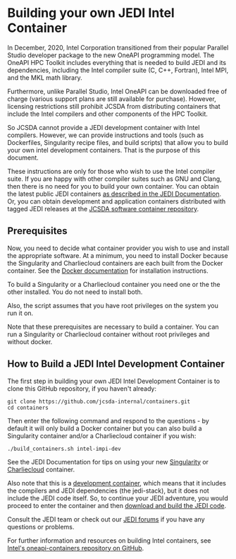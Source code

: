 # Building your own JEDI Intel Container

In December, 2020, Intel Corporation transitioned from their popular Parallel Studio developer package to the new OneAPI programming model.  The OneAPI HPC Toolkit includes everything that is needed to build JEDI and its dependencies, including the Intel compiler suite (C, C++, Fortran), Intel MPI, and the MKL math library.

Furthermore, unlike Parallel Studio, Intel OneAPI can be downloaded free of charge (various support plans are still available for purchase).  However, licensing restrictions still prohibit JCSDA from distributing containers that include the Intel compilers and other components of the HPC Toolkit.

So JCSDA cannot provide a JEDI development container with Intel compilers.  However, we can provide instructions and tools (such as Dockerfiles, Singularity recipe files, and build scripts) that allow you to build your own intel development containers.  That is the purpose of this document.

These instructions are only for those who wish to use the Intel compiler suite.  If you are happy with other compiler suites such as GNU and Clang, then there is no need for you to build your own container.  You can obtain the latest public JEDI containers [as described in the JEDI Documentation](https://jointcenterforsatellitedataassimilation-jedi-docs.readthedocs-hosted.com/en/latest/using/jedi_environment/containers.html#available-containers).  Or, you can obtain development and application containers distributed with tagged JEDI releases at the [JCSDA software container repository](http://data.jcsda.org/pages/containers.html).

Prerequisites
-------------

Now, you need to decide what container provider you wish to use and install the appropriate software.  At a minimum, you need to install Docker because the Singularity and Charliecloud containers are each built from the Docker container.  See the [Docker documentation](https://docs.docker.com/get-docker/) for installation instructions.

To build a Singularity or a Charliecloud container you need one or the the other installed.  You do not need to install both.

Also, the script assumes that you have root privileges on the system you run it on.

Note that these prerequisites are necessary to build a container.  You can run a Singularity or Charliecloud container without root privileges and without docker.

How to Build a JEDI Intel Development Container
-----------------------------------------------

The first step in building your own JEDI Intel Development Container is to clone this GitHub repository, if you haven't already:

```
git clone https://github.com/jcsda-internal/containers.git
cd containers
```

Then enter the following command and respond to the questions - by default it will only build a Docker container but you can also build a Singularity container and/or a Charliecloud container if you wish:

```
./build_containers.sh intel-impi-dev
```

See the JEDI Documentation for tips on using your new [Singularity](https://jointcenterforsatellitedataassimilation-jedi-docs.readthedocs-hosted.com/en/latest/using/jedi_environment/singularity.html) or [Charliecloud](https://jointcenterforsatellitedataassimilation-jedi-docs.readthedocs-hosted.com/en/latest/using/jedi_environment/charliecloud.html) container.

Also note that this is a [development container](https://jointcenterforsatellitedataassimilation-jedi-docs.readthedocs-hosted.com/en/latest/using/jedi_environment/containers.html), which means that it includes the compilers and JEDI dependencies (the jedi-stack), but it does not include the JEDI code itself.  So, to continue your JEDI adventure, you would proceed to enter the container and then [download and build the JEDI code](https://jointcenterforsatellitedataassimilation-jedi-docs.readthedocs-hosted.com/en/latest/using/building_and_running/building_jedi.html).

Consult the JEDI team or check out our [JEDI forums](https://forums.jcsda.org/) if you have any questions or problems.

For further information and resources on building Intel containers, see [Intel's oneapi-containers repository on GitHub](https://github.com/intel/oneapi-containers).